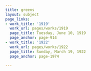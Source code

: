 ```yaml
---
title: greens
layout: subject
page_links:
- work_title: '1919'
  work_url: pages/works/1919
  page_title: Tuesday, June 10, 1919
  page_anchor: page-914
- work_title: '1922'
  work_url: pages/works/1922
  page_title: Sunday, March 19, 1922
  page_anchor: page-1974

---
```

